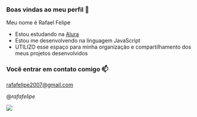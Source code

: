 ### Boas vindas ao meu perfil 💙

Meu nome é Rafael Felipe

- Estou estudando na [Alura](https://www.alura.com.br)
- Estou me desenvolvendo na linguagem JavaScript
- UTILIZO esse espaço para minha organização e compartilhamento dos meus projetos desenvolvidos

### Você entrar em contato comigo 📫

rafafelipe2007@gmail.com

@_rafafelipe_

![](https://media1.tenor.com/m/opEBWw0uddoAAAAC/umm.gif)
